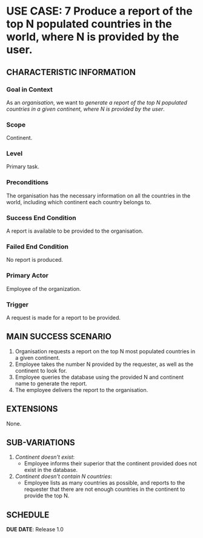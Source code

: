 # USE CASE: 7 Produce a report of the top N populated countries in the world, where N is provided by the user.

## CHARACTERISTIC INFORMATION

### Goal in Context

As an *organisation*, we want to *generate a report of the top N populated countries in a given continent, where N is provided by the user*.

### Scope

Continent.

### Level

Primary task.

### Preconditions

The organisation has the necessary information on all the countries in the world, including which continent each country belongs to.

### Success End Condition

A report is available to be provided to the organisation.

### Failed End Condition

No report is produced.

### Primary Actor

Employee of the organization.

### Trigger

A request is made for a report to be provided.

## MAIN SUCCESS SCENARIO

1. Organisation requests a report on the top N most populated countries in a given continent.
2. Employee takes the number N provided by the requester, as well as the continent to look for.
3. Employee queries the database using the provided N and continent name to generate the report.
4. The employee delivers the report to the organisation.

## EXTENSIONS

None.

## SUB-VARIATIONS

1. *Continent doesn't exist*:
    - Employee informs their superior that the continent provided does not exist in the database.
2. *Continent doesn't contain N countries*:
    - Employee lists as many countries as possible, and reports to the requester that there are not enough countries in the continent to provide the top N.

## SCHEDULE

**DUE DATE**: Release 1.0
